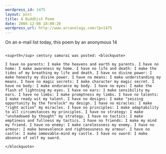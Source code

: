 ```yaml
--- 
wordpress_id: 1475
layout: post
title: A Buddhist Poem
date: 2006-12-08 18:00:20
wordpress_url: http://www.arcanology.com/?p=1475
---
```

On an e-mail list today, this poem by an anonymous 14
                                                                                                                                                                                                                                                                                                                                                                                                                                                                                                                                                                                                                                                                                                                                                                                                                                          
                                                                                                                                                                                                                                                                                                                                                                                                                                                                                                                                                                                                                                                                                                                                                                                                                                          <sup>th</sup> century samurai was posted: <blockquote>
                                                                                                                                                                                                                                                                                                                                                                                                                                                                                                                                                                                                                                                                                                                                                                                                                                            I have no parents: I make the heavens and earth my parents. I have no home: I make awareness my home. I have no life and death: I make the tides of my breathing my life and death. I have no divine power: I make honesty my divine power. I have no means: I make understanding my means. I have no magic secrets: I make character my magic secret. I have no body: I make endurance my body. I have no eyes: I make the flash of lightning my eyes. I have no ears: I make sensibility my ears. I have no limbs: I make promptness my limbs. I have no talents: I make ready wit my talent. I have no designs: I make "seizing opportunity by the forelock" my design. I have no miracles: I make "right action" my miracles. I have no principles: I make adaptability to all circumstances my principles. I have no strategy: I make "unshadowed by thought" my strategy. I have no tactics: I make emptiness and fullness my tactics. I have no friends: I make my mind my friend. I have no enemy: I make carelessness my enemy. I have no armour: I make benevolence and righteousness my armour. I have no castle: I make immovable-mind my castle. I have no sword: I make absence of self my sword.
                                                                                                                                                                                                                                                                                                                                                                                                                                                                                                                                                                                                                                                                                                                                                                                                                                          </blockquote>